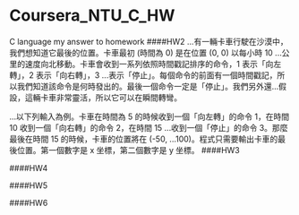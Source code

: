 # Coursera_NTU_C_HW
C language my answer to homework
####HW2 
...有一輛卡車行駛在沙漠中，我們想知道它最後的位置。卡車最初 (時間為 0) 是在位置 (0, 0) 以每小時 10 ...公里的速度向北移動。卡車會收到一系列依照時間戳記排序的命令，1 表示「向左轉」，2 表示「向右轉」，3 ...表示「停止」。每個命令的前面有一個時間戳記，所以我們知道該命令是何時發出的。最後一個命令一定是「停止」。我們另外還...假設，這輛卡車非常靈活，所以它可以在瞬間轉彎。

...以下列輸入為例。卡車在時間為 5 的時候收到一個「向左轉」的命令 1，在時間 10 收到一個「向右轉」的命令 2，在時間 15 ...收到一個「停止」的命令 3。那麼最後在時間 15 的時候，卡車的位置將在 (-50, ...100)。程式只需要輸出卡車的最後位置。第一個數字是 x 坐標，第二個數字是 y 坐標。
####HW3

####HW4

####HW5

####HW6
